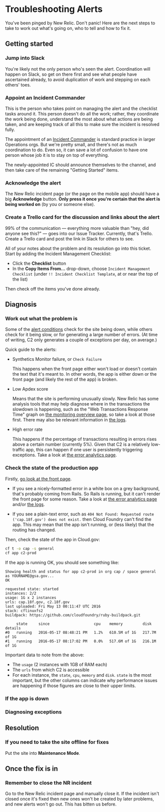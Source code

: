 # Troubleshooting Alerts

You've been pinged by New Relic. Don't panic! Here are the next steps to
take to work out what's going on, who to tell and how to fix it.

## Getting started

### Jump into Slack

You're likely not the only person who's seen the alert. Coordination will
happen on Slack, so get on there first and see what people have ascertained
already, to avoid duplication of work and stepping on each others' toes.

### Appoint an Incident Commander

This is the person who takes point on managing the alert and the checklist
tasks around it. This person doesn't do all the work; rather, they coordinate
the work being done, understand the most about what actions are
being taken, and are keeping track of all this to make sure the incident is
resolved fully.

The appointment of an [Incident Commander](https://speakerdeck.com/alicegoldfuss/nrrd-911-ic-me-the-incident-commander-role)
is standard practice in larger Operations orgs. But we're pretty small, and
there's not as much coordination to do. Even so, it can save a lot of confusion
to have one person whose job it is to stay on top of everything.

The newly-appointed IC should announce themselves to the channel, and then take
care of the remaining "Getting Started" items.

### Acknowledge the alert

The New Relic incident page (or the page on the mobile app) should have a
big **Acknowledge** button. **Only press it once you're certain that the
alert is being worked on** (by you or someone else).

### Create a Trello card for the discussion and links about the alert

99% of the communication — everything more valuable than "hey, did
anyone see this?" — goes into our Issue Tracker. Currently, that's Trello.
Create a Trello card and post the link in Slack for others to see.

All of your notes about the problem and its resolution go into this ticket.
Start by adding the Incident Management Checklist:

 * Click the **Checklist** button
 * In the **Copy Items From...** drop-down, choose `Incident Management Checklist`
 (under `!! Incident Checklist Template`, at or near the top of the list)

Then check off the items you've done already.

## Diagnosis

### Work out what the problem is

Some of the [alert conditions](https://alerts.newrelic.com/accounts/921394/policies/34)
check for the site being down, while others check for it being slow, or for
generating a large number of errors. (At time of writing, C2 only generates
a couple of exceptions per day, on average.)

Quick guide to the alerts:

  * Synthetics Monitor failure, or `Check Failure`

    This happens when the front page either won't load or doesn't contain the
    text that it's meant to. In other words, the app is either down or the front
    page (and likely the rest of the app) is broken.

  * Low Apdex score

    Means that the site is performing unusually slowly. New Relic has some
    analysis tools that may help diagnose where in the transactions the
    slowdown is happening, such as the "Web Transactions Response Time" graph
    on [the monitoring overview page](https://rpm.newrelic.com/accounts/921394/applications/5480870),
    so take a look at those first. There may also be relevant information in
    [the logs](https://logs.cloud.gov/).

  * High error rate

    This happens if the percentage of transactions resulting in errors rises
    above a certain number (currently 5%). Given that C2 is a relatively
    low-traffic app, this can happen if one user is persistently triggering
    exceptions. Take a look at [the error analytics page](https://rpm.newrelic.com/accounts/921394/applications/5480870/filterable_errors#/heatmap?top_facet=transactionUiName&barchart=barchart&_k=t9mzsc).

### Check the state of the production app

Firstly, [go look at the front page](https://cap.18f.gov/).

  * If you see a nicely-formatted error in a white box on a grey background,
  that's probably coming from Rails. So Rails is running, but it can't render
  the front page for some reason. Take a look at [the error analytics page](https://rpm.newrelic.com/accounts/921394/applications/5480870/filterable_errors#/heatmap?top_facet=transactionUiName&barchart=barchart&_k=t9mzsc) and/or [the logs](https://logs.cloud.gov/).

  * If you see a plain-text error, such as `404 Not Found: Requested route
  ('cap.18f.gov') does not exist.` then Cloud Foundry can't find the app. This
  may mean that the app isn't running, or (less likely) that the routing has
  changed.

Then, check the state of the app in Cloud.gov:

```sh
cf t -o cap -s general
cf app c2-prod
```

If the app is running OK, you should see something like:

```
Showing health and status for app c2-prod in org cap / space general as YOURNAME@gsa.gov...
OK

requested state: started
instances: 2/2
usage: 1G x 2 instances
urls: cap.18f.gov, c2.18f.gov
last uploaded: Fri May 13 00:11:47 UTC 2016
stack: cflinuxfs2
buildpack: https://github.com/cloudfoundry/ruby-buildpack.git

     state     since                    cpu    memory         disk           details
#0   running   2016-05-17 08:48:21 PM   1.2%   610.5M of 1G   217.7M of 1G
#1   running   2016-05-17 08:17:02 PM   0.0%   517.6M of 1G   216.1M of 1G
```

Important data to note from the above:

  * The `usage` (2 instances with 1GB of RAM each)
  * The `urls` from which C2 is accessible
  * For each instance, the `state`, `cpu`, `memory` and `disk`. `state` is the
  most important, but the other columns can indicate why performance issues are
  happening if those figures are close to their upper limits.

### If the app is down

### Diagnosing exceptions

## Resolution

### If you need to take the site offline for fixes

Put the site into **Maintenance Mode**.

## Once the fix is in

### Remember to close the NR incident

Go to the New Relic incident page and manually close it.
If the incident isn't closed once it's fixed then new ones won't be created
by later problems, and new alerts won't go out. This has bitten us before.
